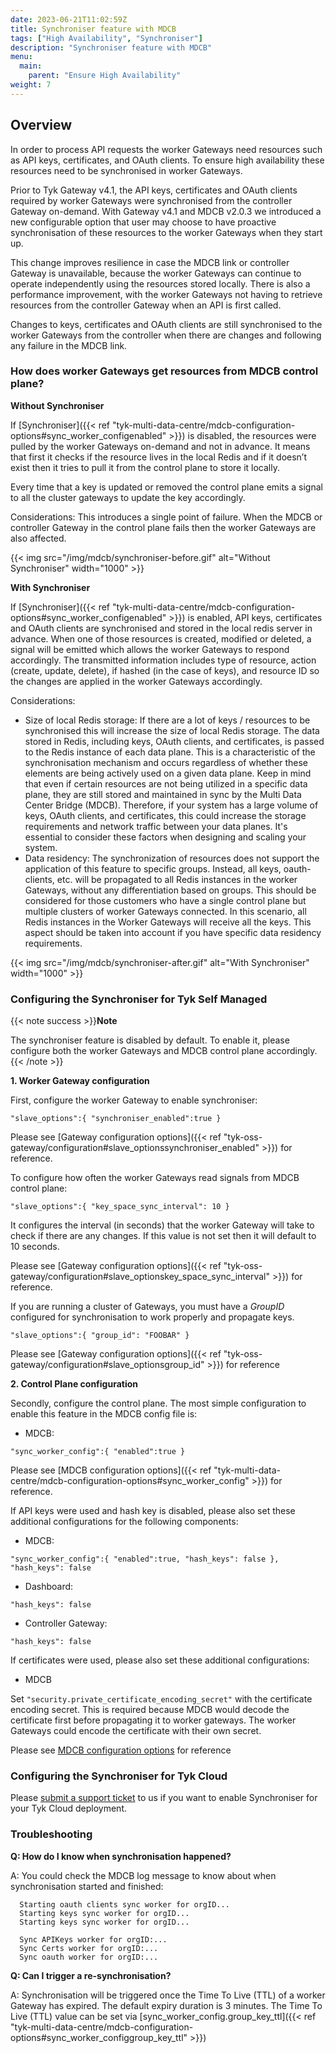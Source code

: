 ```yaml
---
date: 2023-06-21T11:02:59Z
title: Synchroniser feature with MDCB
tags: ["High Availability", "Synchroniser"]
description: "Synchroniser feature with MDCB"
menu:
  main:
    parent: "Ensure High Availability"
weight: 7
---
```


## Overview

In order to process API requests the worker Gateways need resources such as API keys, certificates, and OAuth clients. To ensure high availability these resources need to be synchronised in worker Gateways.

Prior to Tyk Gateway v4.1, the API keys, certificates and OAuth clients required by worker Gateways were synchronised from the controller Gateway on-demand. With Gateway v4.1 and MDCB v2.0.3 we introduced a new configurable option that user may choose to have proactive synchronisation of these resources to the worker Gateways when they start up.

This change improves resilience in case the MDCB link or controller Gateway is unavailable, because the worker Gateways can continue to operate independently using the resources stored locally. There is also a performance improvement, with the worker Gateways not having to retrieve resources from the controller Gateway when an API is first called.

Changes to keys, certificates and OAuth clients are still synchronised to the worker Gateways from the controller when there are changes and following any failure in the MDCB link.

### How does worker Gateways get resources from MDCB control plane?

**Without Synchroniser**

If [Synchroniser]({{< ref "tyk-multi-data-centre/mdcb-configuration-options#sync_worker_configenabled" >}}) is disabled, the resources were pulled by the worker Gateways on-demand and not in advance. It means that first it checks if the resource lives in the local Redis and if it doesn’t exist then it tries to pull it from the control plane to store it locally.

Every time that a key is updated or removed the control plane emits a signal to all the cluster gateways to update the key accordingly.

Considerations:
This introduces a single point of failure. When the MDCB or controller Gateway in the control plane fails then the worker Gateways are also affected.

{{< img src="/img/mdcb/synchroniser-before.gif" alt="Without Synchroniser" width="1000" >}}

**With Synchroniser**

If [Synchroniser]({{< ref "tyk-multi-data-centre/mdcb-configuration-options#sync_worker_configenabled" >}}) is enabled, API keys, certificates and OAuth clients are synchronised and stored in the local redis server in advance. When one of those resources is created, modified or deleted, a signal will be emitted which allows the worker Gateways to respond accordingly. The transmitted information includes type of resource, action (create, update, delete), if hashed (in the case of keys), and resource ID so the changes are applied in the worker Gateways accordingly.

Considerations: 
- Size of local Redis storage: If there are a lot of keys / resources to be synchronised this will increase the size of local Redis storage. The data stored in Redis, including keys, OAuth clients, and certificates, is passed to the Redis instance of each data plane. This is a characteristic of the synchronisation mechanism and occurs regardless of whether these elements are being actively used on a given data plane. Keep in mind that even if certain resources are not being utilized in a specific data plane, they are still stored and maintained in sync by the Multi Data Center Bridge (MDCB). Therefore, if your system has a large volume of keys, OAuth clients, and certificates, this could increase the storage requirements and network traffic between your data planes. It's essential to consider these factors when designing and scaling your system.
- Data residency: The synchronization of resources does not support the application of this feature to specific groups. Instead, all keys, oauth-clients, etc. will be propagated to all Redis instances in the worker Gateways, without any differentiation based on groups. This should be considered for those customers who have a single control plane but multiple clusters of worker Gateways connected. In this scenario, all Redis instances in the Worker Gateways will receive all the keys. This aspect should be taken into account if you have specific data residency requirements.

{{< img src="/img/mdcb/synchroniser-after.gif" alt="With Synchroniser" width="1000" >}}

### Configuring the Synchroniser for Tyk Self Managed

{{< note success >}}**Note**

The synchroniser feature is disabled by default. To enable it, please configure both the worker Gateways and MDCB control plane accordingly.
{{< /note >}}

**1. Worker Gateway configuration**

First, configure the worker Gateway to enable synchroniser:

`"slave_options":{ "synchroniser_enabled":true }`

Please see [Gateway configuration options]({{< ref "tyk-oss-gateway/configuration#slave_optionssynchroniser_enabled" >}}) for reference.

To configure how often the worker Gateways read signals from MDCB control plane:

`"slave_options":{ "key_space_sync_interval": 10 }`

It configures the interval (in seconds) that the worker Gateway will take to check if there are any changes. If this value is not set then it will default to 10 seconds.

Please see [Gateway configuration options]({{< ref "tyk-oss-gateway/configuration#slave_optionskey_space_sync_interval" >}}) for reference.

If you are running a cluster of Gateways, you must have a _GroupID_ configured for synchronisation to work properly and propagate keys.

`"slave_options":{ "group_id": "FOOBAR" }`


Please see [Gateway configuration options]({{< ref "tyk-oss-gateway/configuration#slave_optionsgroup_id" >}}) for reference

**2. Control Plane configuration**

Secondly, configure the control plane. The most simple configuration to enable this feature in the MDCB config file is:

- MDCB:

`"sync_worker_config":{ "enabled":true }`

Please see [MDCB configuration options]({{< ref "tyk-multi-data-centre/mdcb-configuration-options#sync_worker_config" >}}) for reference.

If API keys were used and hash key is disabled, please also set these additional configurations for the following components:

- MDCB:

`"sync_worker_config":{ "enabled":true, "hash_keys": false }, "hash_keys": false` 

- Dashboard:

`"hash_keys": false` 

- Controller Gateway:

`"hash_keys": false` 

If certificates were used, please also set these additional configurations:

- MDCB

Set `"security.private_certificate_encoding_secret"` with the certificate encoding secret. This is required because MDCB would decode the certificate first before propagating it to worker gateways. The worker Gateways could encode the certificate with their own secret.

Please see [MDCB configuration options](https://tyk.io/docs/tyk-multi-data-centre/mdcb-configuration-options/#securityprivate_certificate_encoding_secret) for reference

### Configuring the Synchroniser for Tyk Cloud

Please [submit a support ticket](https://support.tyk.io/hc/en-gb) to us if you want to enable Synchroniser for your Tyk Cloud deployment.

### Troubleshooting

**Q: How do I know when synchronisation happened?**

A: You could check the MDCB log message to know about when synchronisation started and finished:

```
  Starting oauth clients sync worker for orgID...
  Starting keys sync worker for orgID...
  Starting keys sync worker for orgID...
 
  Sync APIKeys worker for orgID:...
  Sync Certs worker for orgID:...
  Sync oauth worker for orgID:...
```

**Q: Can I trigger a re-synchronisation?**

A: Synchronisation will be triggered once the Time To Live (TTL) of a worker Gateway has expired. The default expiry duration is 3 minutes. The Time To Live (TTL) value can be set via [sync_worker_config.group_key_ttl]({{< ref "tyk-multi-data-centre/mdcb-configuration-options#sync_worker_configgroup_key_ttl" >}})
